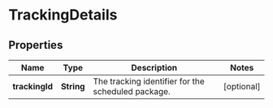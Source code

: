 
# TrackingDetails

## Properties
Name | Type | Description | Notes
------------ | ------------- | ------------- | -------------
**trackingId** | **String** | The tracking identifier for the scheduled package. |  [optional]



